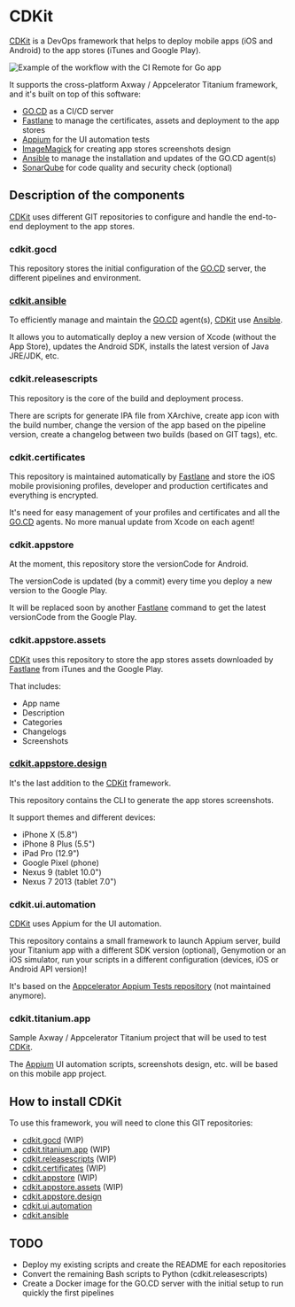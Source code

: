 # CDKit

[CDKit](https://cdkit.org) is a DevOps framework that helps to deploy mobile apps (iOS and Android) to the app stores (iTunes and Google Play).

![Example of the workflow with the CI Remote for Go app](https://github.com/timoa/cdkit/raw/master/docs/img/visual-stream-map-example.png)

It supports the cross-platform Axway / Appcelerator Titanium framework, and it's built on top of this software:

- [GO.CD](https://www.gocd.org/) as a CI/CD server
- [Fastlane](https://fastlane.tools/) to manage the certificates, assets and deployment to the app stores
- [Appium](http://appium.io/) for the UI automation tests
- [ImageMagick](https://www.imagemagick.org/) for creating app stores screenshots design
- [Ansible](https://www.ansible.com/) to manage the installation and updates of the GO.CD agent(s)
- [SonarQube](https://www.sonarqube.org/) for code quality and security check (optional)

## Description of the components

[CDKit](https://cdkit.org) uses different GIT repositories to configure and handle the end-to-end deployment to the app stores.

### cdkit.gocd

This repository stores the initial configuration of the [GO.CD](https://www.gocd.org/) server, the different pipelines and environment.

### [cdkit.ansible](https://github.com/timoa/cdkit.ansible)

To efficiently manage and maintain the [GO.CD](https://www.gocd.org/) agent(s), [CDKit](https://cdkit.org) use [Ansible](https://www.ansible.com/).

It allows you to automatically deploy a new version of Xcode (without the App Store), updates the Android SDK, installs the latest version of Java JRE/JDK, etc.

### cdkit.releasescripts

This repository is the core of the build and deployment process.

There are scripts for generate IPA file from XArchive, create app icon with the build number, change the version of the app based on the pipeline version, create a changelog between two builds (based on GIT tags), etc.

### cdkit.certificates

This repository is maintained automatically by [Fastlane](https://fastlane.tools/) and store the iOS mobile provisioning profiles, developer and production certificates and everything is encrypted.

It's need for easy management of your profiles and certificates and all the [GO.CD](https://www.gocd.org/) agents. No more manual update from Xcode on each agent!

### cdkit.appstore

At the moment, this repository store the versionCode for Android.

The versionCode is updated (by a commit) every time you deploy a new version to the Google Play.

It will be replaced soon by another [Fastlane](https://fastlane.tools/) command to get the latest versionCode from the Google Play.

### cdkit.appstore.assets

[CDKit](https://cdkit.org) uses this repository to store the app stores assets downloaded by [Fastlane](https://fastlane.tools/) from iTunes and the Google Play.

That includes:

- App name
- Description
- Categories
- Changelogs
- Screenshots

### [cdkit.appstore.design](https://github.com/timoa/cdkit.appstore.design)

It's the last addition to the [CDKit](https://cdkit.org) framework.

This repository contains the CLI to generate the app stores screenshots.

It support themes and different devices:

- iPhone X (5.8")
- iPhone 8 Plus (5.5")
- iPad Pro (12.9")
- Google Pixel (phone)
- Nexus 9 (tablet 10.0")
- Nexus 7 2013 (tablet 7.0")

### cdkit.ui.automation

[CDKit](https://cdkit.org) uses Appium for the UI automation.

This repository contains a small framework to launch Appium server, build your Titanium app with a different SDK version (optional), Genymotion or an iOS simulator, run your scripts in a different configuration (devices, iOS or Android API version)!

It's based on the [Appcelerator Appium Tests repository](https://github.com/appcelerator/appium-tests) (not maintained anymore).

### cdkit.titanium.app

Sample Axway / Appcelerator Titanium project that will be used to test [CDKit](https://cdkit.org).

The [Appium](http://appium.io/) UI automation scripts, screenshots design, etc. will be based on this mobile app project.

## How to install CDKit

To use this framework, you will need to clone this GIT repositories:

- [cdkit.gocd](https://github.com/timoa/cdkit.gocd) (WIP)
- [cdkit.titanium.app](https://github.com/timoa/cdkit.titanium.app) (WIP)
- [cdkit.releasescripts](https://github.com/timoa/cdkit.releasescripts) (WIP)
- [cdkit.certificates](https://github.com/timoa/cdkit.certificates) (WIP)
- [cdkit.appstore](https://github.com/timoa/cdkit.appstore) (WIP)
- [cdkit.appstore.assets](https://github.com/timoa/cdkit.appstore.assets) (WIP)
- [cdkit.appstore.design](https://github.com/timoa/cdkit.appstore.design)
- [cdkit.ui.automation](https://github.com/timoa/cdkit.ui.automation)
- [cdkit.ansible](https://github.com/timoa/cdkit.ansible)

## TODO

- Deploy my existing scripts and create the README for each repositories
- Convert the remaining Bash scripts to Python (cdkit.releasescripts)
- Create a Docker image for the GO.CD server with the initial setup to run quickly the first pipelines
